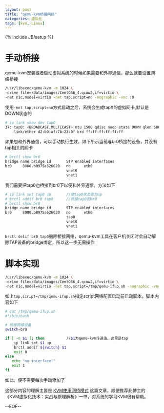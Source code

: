 ```yaml
---
layout: post
title: "qemu-kvm桥接网络"
categories: 虚拟化
tags: [kvm, Linux]
---
```

{% include JB/setup %}


# 手动桥接

qemu-kvm安装或者启动虚拟系统的时候如果需要和外界通信，那么就要设置网络桥接

``` bash
/usr/libexec/qemu-kvm -m 1024 \
-drive file=/data/images/CentOS6_4.qcow2,if=virtio \
-net nic,model=virtio -net tap,script=no -nographic -vnc :0
```

使用`-net tap,script=no`方式启动之后，系统会生成tapX的虚拟网卡,默认是DOWN状态的

``` bash
# ip link show dev tap0
37: tap0: <BROADCAST,MULTICAST> mtu 1500 qdisc noop state DOWN qlen 500
    link/ether d2:b0:af:7b:23:0f brd ff:ff:ff:ff:ff:ff
```

如果想和外界通信，可以手动执行生效，如下所示当前与br0桥接的设备，并没有tap相关的网卡

``` bash
# brctl show br0
bridge name	bridge id		STP enabled	interfaces
br0		8000.b8975a626020	no		eth0
							vnet0
							vnet1
```

我们需要把tap0也桥接到br0下以便和外界通信，方法如下

``` bash
# ip link set tap0 up		//使tap0状态变为up
# brctl addif br0 tap0		//桥接tap0到br0
# brctl show br0			
bridge name	bridge id		STP enabled	interfaces
br0		8000.b8975a626020	no		eth0
							tap0
							vnet0
							vnet1
```

`brctl delif br0 tap0`删除桥接网络，qemu-kvm工具在客户机关闭时会自动解除TAP设备的bridge绑定，所以这一步无需操作

# 脚本实现

``` bash
/usr/libexec/qemu-kvm -m 1024 \
-drive file=/data/images/CentOS6_4.qcow2,if=virtio \
-net nic,model=virtio -net tap,script=/tmp/qemu-ifup.sh -nographic -vnc :0
```

如上`tap,script=/tmp/qemu-ifup.sh`指定script网络配置启动前启动脚本，脚本内容如下

``` bash
# cat /tmp/qemu-ifup.sh 
#!/bin/bash

# 桥接网络设备
switch=br0

if [ -n $1 ]; then          //$1为qemu-kvm传递值，这里是tap
    ip link set $1 up
    brctl addif ${switch} $1
    exit 0
else
   echo "no interface!"
   exit 1
fi

```
如此，便不需要每次手动添加了

这部分内容的理解主要是 [KVM使用网桥模式](http://smilejay.com/2012/08/kvm-bridge-networking/) 这篇文章，顺便推荐此博主的《KVM虚拟化技术：实战与原理解析》一书，对系统的学习KVM很有帮助。

--EOF--

